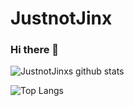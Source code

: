 ﻿# JustnotJinx
### Hi there 👋

![JustnotJinxs github stats](https://github-readme-stats.vercel.app/api?username=JustnotJinx&show_icons=true&theme=radical)

![Top Langs](https://github-readme-stats.vercel.app/api/top-langs/?username=anuraghazra&layout=compact)
